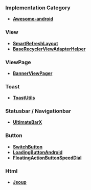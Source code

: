 ### Implementation Category
* **[Awesome-android](https://github.com/JStumpp/awesome-android)**

### View
* **[SmartRefreshLayout](https://github.com/scwang90/SmartRefreshLayout)**
* **[BaseRecyclerViewAdapterHelper](https://github.com/CymChad/BaseRecyclerViewAdapterHelper)**

### ViewPage
* **[BannerViewPager](https://github.com/zhpanvip/BannerViewPager)**

### Toast
* **[ToastUtils](https://github.com/getActivity/ToastUtils)**

### Statusbar / Navigationbar
* **[UltimateBarX](https://github.com/Zackratos/UltimateBarX)**

### Button
* **[SwitchButton](https://github.com/zcweng/SwitchButton)**
* **[LoadingButtonAndroid](https://github.com/leandroBorgesFerreira/LoadingButtonAndroid)**
* **[FloatingActionButtonSpeedDial](https://github.com/leinardi/FloatingActionButtonSpeedDial)**

### Html
* **[Jsoup](https://github.com/jhy/jsoup)**
